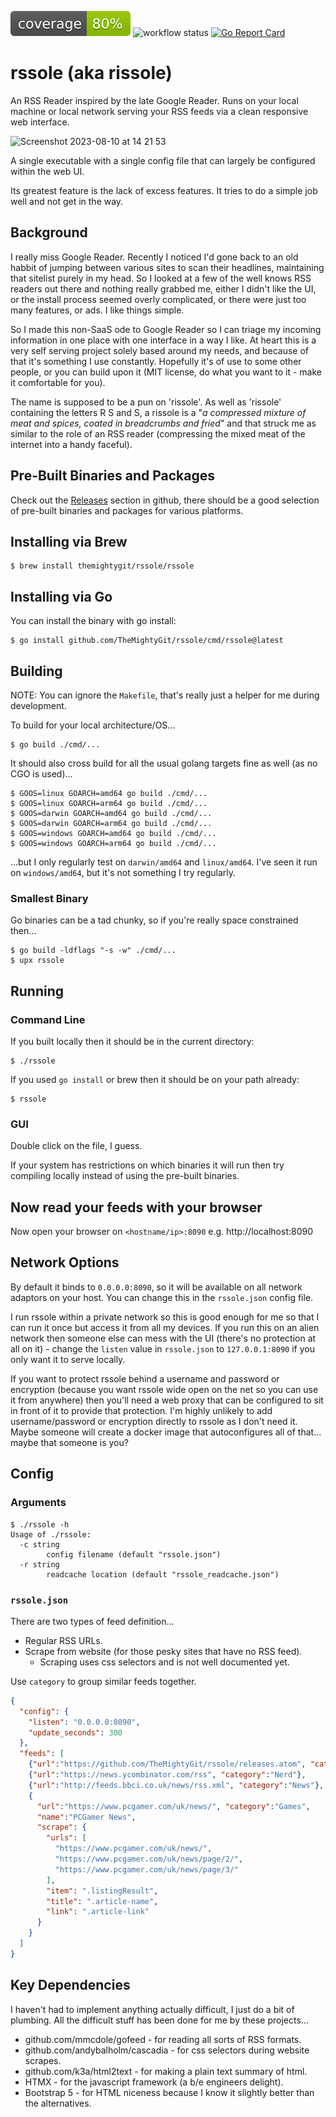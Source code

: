![badge](./badge.svg) ![workflow status](https://github.com/TheMightyGit/rssole/actions/workflows/build.yml/badge.svg) [![Go Report Card](https://goreportcard.com/badge/github.com/TheMightyGit/rssole)](https://goreportcard.com/report/github.com/TheMightyGit/rssole)

# rssole (aka rissole)

An RSS Reader inspired by the late Google Reader. Runs on your local machine or local network serving your RSS feeds via a clean responsive web interface.

![Screenshot 2023-08-10 at 14 21 53](https://github.com/TheMightyGit/rssole/assets/888751/a44ae604-72a4-4e92-8ed7-5580663eaf0c)

A single executable with a single config file that can largely be configured within the web UI.

Its greatest feature is the lack of excess features. It tries to do a simple job well and not get in the way.

## Background

I really miss Google Reader. Recently I noticed I'd gone back to an old habbit of jumping between various sites to scan their headlines, maintaining that sitelist purely in my head. So I looked at a few of the well knows RSS readers out there and nothing really grabbed me, either I didn't like the UI, or the install process seemed overly complicated, or there were just too many features, or ads. I like things simple.

So I made this non-SaaS ode to Google Reader so I can triage my incoming information in one place with one interface in a way I like. At heart this is a very self serving project solely based around my needs, and because of that it's something I use constantly. Hopefully it's of use to some other people, or you can build upon it (MIT license, do what you want to it - make it comfortable for you).

The name is supposed to be a pun on 'rissole'. As well as 'rissole' containing the letters R S and S, a rissole is a "*a compressed mixture of meat and spices, coated in breadcrumbs and fried*" and that struck me as similar to the role of an RSS reader (compressing the mixed meat of the internet into a handy faceful).

## Pre-Built Binaries and Packages

Check out the [Releases](https://github.com/TheMightyGit/rssole/releases/) section in github, there should be a good selection of pre-built binaries
and packages for various platforms.

## Installing via Brew

```console
$ brew install themightygit/rssole/rssole
```

## Installing via Go

You can install the binary with go install:

```console
$ go install github.com/TheMightyGit/rssole/cmd/rssole@latest
```

## Building

NOTE: You can ignore the `Makefile`, that's really just a helper for me during development.

To build for your local architecture/OS...

```console
$ go build ./cmd/...
```

It should also cross build for all the usual golang targets fine as well (as no CGO is used)...

```console
$ GOOS=linux GOARCH=amd64 go build ./cmd/...
$ GOOS=linux GOARCH=arm64 go build ./cmd/...
$ GOOS=darwin GOARCH=amd64 go build ./cmd/...
$ GOOS=darwin GOARCH=arm64 go build ./cmd/...
$ GOOS=windows GOARCH=amd64 go build ./cmd/...
$ GOOS=windows GOARCH=arm64 go build ./cmd/...
```

...but I only regularly test on `darwin/amd64` and `linux/amd64`.
I've seen it run on `windows/amd64`, but it's not something I try regularly.

### Smallest Binary

Go binaries can be a tad chunky, so if you're really space constrained then...

```console
$ go build -ldflags "-s -w" ./cmd/...
$ upx rssole
```

## Running

### Command Line

If you built locally then it should be in the current directory:

```console
$ ./rssole
```

If you used `go install` or brew then it should be on your path already:

```console
$ rssole
```

### GUI

Double click on the file, I guess.

If your system has restrictions on which binaries it will run then try compiling locally instead of
using the pre-built binaries.

## Now read your feeds with your browser

Now open your browser on `<hostname/ip>:8090` e.g. http://localhost:8090

## Network Options

By default it binds to `0.0.0.0:8090`, so it will be available on all network adaptors
on your host. You can change this in the `rssole.json` config file.

I run rssole within a private network so this is good enough for me so that I can run it once but
access it from all my devices. If you run this on an alien network then someone else can mess with
the UI (there's no protection at all on it) - change the `listen` value in `rssole.json` to
`127.0.0.1:8090` if you only want it to serve locally.

If you want to protect rssole behind a username and password or encryption (because you want rssole wide
open on the net so you can use it from anywhere) then you'll need a web proxy that can be configured
to sit in front of it to provide that protection. I'm highly unlikely to add username/password or encryption
directly to rssole as I don't need it. Maybe someone will create a docker image that autoconfigures all of that... maybe that someone is you?

## Config

### Arguments

```console
$ ./rssole -h
Usage of ./rssole:
  -c string
        config filename (default "rssole.json")
  -r string
        readcache location (default "rssole_readcache.json")
```

### `rssole.json`

There are two types of feed definition...

- Regular RSS URLs.
- Scrape from website (for those pesky sites that have no RSS feed).
  - Scraping uses css selectors and is not well documented yet.

Use `category` to group similar feeds together.

```json
{
  "config": {
    "listen": "0.0.0.0:8090",
    "update_seconds": 300
  },
  "feeds": [
    {"url":"https://github.com/TheMightyGit/rssole/releases.atom", "category":"Github Releases"},
    {"url":"https://news.ycombinator.com/rss", "category":"Nerd"},
    {"url":"http://feeds.bbci.co.uk/news/rss.xml", "category":"News"},
    {
      "url":"https://www.pcgamer.com/uk/news/", "category":"Games",
      "name":"PCGamer News",
      "scrape": {
        "urls": [
          "https://www.pcgamer.com/uk/news/",
          "https://www.pcgamer.com/uk/news/page/2/",
          "https://www.pcgamer.com/uk/news/page/3/"
        ],
        "item": ".listingResult",
        "title": ".article-name",
        "link": ".article-link"
      }
    }
  ]
}
```

## Key Dependencies

I haven't had to implement anything actually difficult, I just do a bit of plumbing.
All the difficult stuff has been done for me by these projects...

- github.com/mmcdole/gofeed - for reading all sorts of RSS formats.
- github.com/andybalholm/cascadia - for css selectors during website scrapes.
- github.com/k3a/html2text - for making a plain text summary of html.
- HTMX - for the javascript framework (a b/e engineers delight).
- Bootstrap 5 - for HTML niceness because I know it slightly better than the alternatives.
